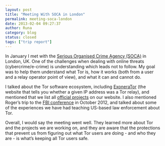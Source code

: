 ```yaml
---
layout: post
title: "Meeting With SOCA in London"
permalink: meeting-soca-london
date: 2013-02-04 09:27:37
author: Runa
category: blog
status: closed
tags: ["trip report"]
---
```


In January I met with the [Serious Organised Crime Agency (SOCA)](http://www.soca.gov.uk/) in London, UK. One of the challenges when dealing with online threats (cybercrime/e-crime) is understanding which leads not to follow. My goal was to help them understand what Tor is, how it works (both from a user and a relay operator point of view), and what it can and cannot do.

I talked about the Tor software ecosystem, including [ExoneraTor](https://metrics.torproject.org/exonerator.html) (the website that tells you whether a given IP address was a Tor relay), and mentioned that we list all [official projects](https://www.torproject.org/projects/projects.html.en) on our website. I also mentioned Roger’s trip to the [FBI conference](https://blog.torproject.org/blog/trip-report-october-fbi-conference) in October 2012, and talked about some of the experiences we have had teaching US-based law enforcement about Tor.

Overall, I would say the meeting went well. They learned more about Tor and the projects we are working on, and they are aware that the protections that prevent us from figuring out what Tor users are doing - and who they are - is what’s keeping all Tor users safe.
